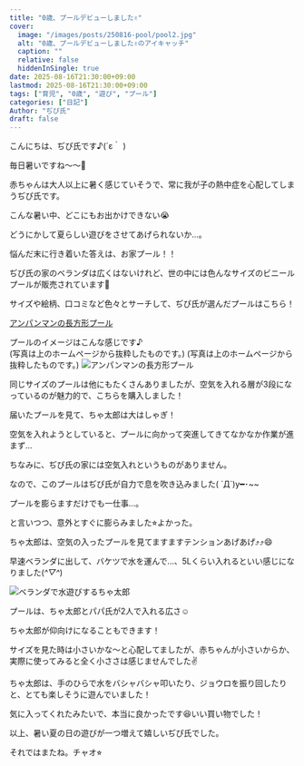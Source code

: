 ```yaml
---
title: "0歳、プールデビューしました✌️"
cover:
  image: "/images/posts/250816-pool/pool2.jpg"
  alt: "0歳、プールデビューしました✌️のアイキャッチ"
  caption: ""
  relative: false
  hiddenInSingle: true
date: 2025-08-16T21:30:00+09:00
lastmod: 2025-08-16T21:30:00+09:00
tags: ["育児", "0歳", "遊び", "プール"]
categories: ["日記"]
Author: "ぢぴ氏"
draft: false
---
```


こんにちは、ぢぴ氏です♪(´ε｀ )  

毎日暑いですね〜〜🥵

赤ちゃんは大人以上に暑く感じていそうで、常に我が子の熱中症を心配してしまうぢぴ氏です。

こんな暑い中、どこにもお出かけできない😭

どうにかして夏らしい遊びをさせてあげられないか...。

悩んだ末に行き着いた答えは、お家プール！！

ぢぴ氏の家のベランダは広くはないけれど、世の中には色んなサイズのビニールプールが販売されています🥹

サイズや絵柄、口コミなど色々とサーチして、ぢぴ氏が選んだプールはこちら！

[アンパンマンの長方形プール](https://www.agatsuma.co.jp/product/anpanman/1876.php)

プールのイメージはこんな感じです♪  
(写真は上のホームページから抜粋したものです。)
(写真は上のホームページから抜粋したものです。)
![アンパンマンの長方形プール](/images/posts/250816-pool/pool1.png)


同じサイズのプールは他にもたくさんありましたが、空気を入れる層が3段になっているのが魅力的で、こちらを購入しました！


届いたプールを見て、ちゃ太郎は大はしゃぎ！

空気を入れようとしていると、プールに向かって突進してきてなかなか作業が進まず...

ちなみに、ぢぴ氏の家には空気入れというものがありません。

なので、このプールはぢぴ氏が自力で息を吹き込みました( ´Д`)y━･~~

プールを膨らますだけでも一仕事...。

と言いつつ、意外とすぐに膨らみました⭐︎よかった。


ちゃ太郎は、空気の入ったプールを見てますますテンションあげあげ⤴︎⤴︎😄


早速ベランダに出して、バケツで水を運んで...、5Lくらい入れるといい感じになりました(*^▽^*)

![ベランダで水遊びするちゃ太郎](/images/posts/250816-pool/pool2.jpg)

プールは、ちゃ太郎とパパ氏が2人で入れる広さ☺️

ちゃ太郎が仰向けになることもできます！

サイズを見た時は小さいかな〜と心配してましたが、赤ちゃんが小さいからか、実際に使ってみると全く小ささは感じませんでした✌️

ちゃ太郎は、手のひらで水をバシャバシャ叩いたり、ジョウロを振り回したりと、とても楽しそうに遊んでいました！

気に入ってくれたみたいで、本当に良かったです😆いい買い物でした！

以上、暑い夏の日の遊びが一つ増えて嬉しいぢぴ氏でした。






それではまたね。チャオ⭐︎
